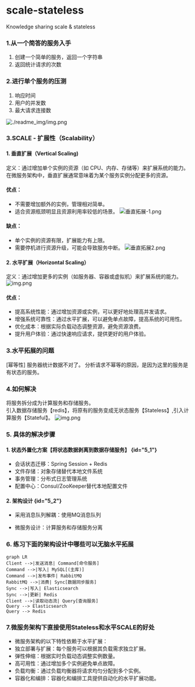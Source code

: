 # scale-stateless

Knowledge sharing scale &amp; stateless

### 1.从一个简答的服务入手

1. 创建一个简单的服务，返回一个字符串
2. 返回统计请求的次数

### 2.进行单个服务的压测

1. 响应时间
2. 用户的并发数
3. 最大请求连接数

![./readme_img/img.png](单体服务.png)

### 3.SCALE - 扩展性（Scalability）

#### 1. 垂直扩展（Vertical Scaling) <br>

定义：通过增加单个实例的资源（如 CPU、内存、存储等）来扩展系统的能力。<br>
在微服务架构中，垂直扩展通常意味着为某个服务实例分配更多的资源。 <br>

#### 优点：

* 不需要增加额外的实例，管理相对简单。
* 适合资源瓶颈明显且资源利用率较低的场景。
  ![垂直拓展-1.png](垂直拓展-1.png)

#### 缺点：

* 单个实例的资源有限，扩展能力有上限。
* 需要停机进行资源升级，可能会导致服务中断。
  ![垂直拓展2.png](垂直拓展-2.png)

#### 2. 水平扩展（Horizontal Scaling）<br>

定义：通过增加更多的实例（如服务器、容器或虚拟机）来扩展系统的能力。
![img.png](水平拓展.png)

#### 优点：

* 提高系统性能：通过增加资源或实例，可以更好地处理高并发请求。
* 增强系统可靠性：通过水平扩展，可以避免单点故障，提高系统的可用性。
* 优化成本：根据实际负载动态调整资源，避免资源浪费。
* 提升用户体验：通过快速响应请求，提供更好的用户体验。

### 3.水平拓展的问题
[幂等性]
服务器统计数据不对了。
分析请求不幂等的原因，是因为这里的服务是有状态的服务。

### 4.如何解决
将服务拆分成为计算服务和存储服务。<br>
引入数据存储服务【redis】，将原有的服务变成无状态服务【Stateless】,引入计算服务【Stateful】。
![img.png](引入数据存储服务.png)

### 5. 具体的解决步骤

#### 1. 状态外置化方案【将状态数据剥离到数据存储服务】 {id="5_1"}
* 会话状态迁移：Spring Session + Redis
* 文件存储：对象存储替代本地文件系统
* 事务管理：分布式日志管理系统
* 配置中心：Consul/ZooKeeper替代本地配置文件

#### 2. 架构设计 {id="5_2"}

* 采用消息队列解耦：使用MQ消息队列

* 微服务设计：计算服务和存储服务分离

### 6. 练习下面的架构设计中哪些可以无脑水平拓展
```mermaid
graph LR
Client -->|发送消息| Command[命令服务]
Command -->|写入| MySQL[(主库)]
Command -->|发布事件| RabbitMQ
RabbitMQ -->|消费| Sync[数据同步服务]
Sync -->|写入| Elasticsearch
Sync -->|更新| Redis
Client -->|读取动态流| Query[查询服务]
Query --> Elasticsearch
Query --> Redis
```

### 7.微服务架构下直接使用Stateless和水平SCALE的好处

* 微服务架构的以下特性依赖于水平扩展：
* 独立部署与扩展：每个服务可以根据其负载需求独立扩展。
* 弹性伸缩：根据实时负载动态调整实例数量。
* 高可用性：通过增加多个实例避免单点故障。
* 负载均衡：通过负载均衡器将请求均匀分配到多个实例。
* 容器化和编排：容器化和编排工具提供自动化的水平扩展功能。